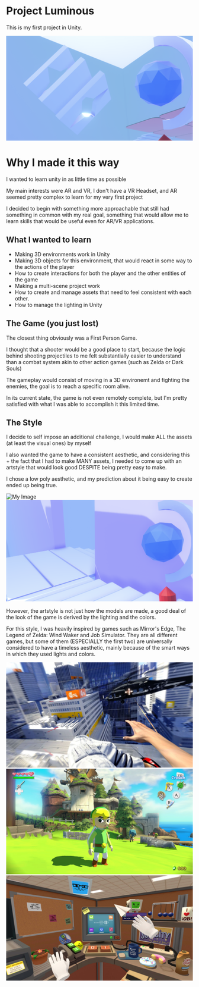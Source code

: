 # Project Luminous

This is my first project in Unity.

![My Image](gamepic1.png)

# Why I made it this way

I wanted to learn unity in as little time as possible

My main interests were AR and VR, I don't have a VR Headset, and AR seemed pretty complex to learn for my very first project

I decided to begin with something more approachable that still had something in common with my real goal, something that would allow me to learn skills that would be useful even for AR/VR applications.



## What I wanted to learn

- Making 3D environments work in Unity
- Making 3D objects for this environment, that would react in some way to the actions of the player
- How to create interactions for both the player and the other entities of the game
- Making a multi-scene project work
- How to create and manage assets that need to feel consistent with each other.
- How to manage the lighting in Unity



## The Game (you just lost)

The closest thing obviously was a First Person Game.

I thought that a shooter would be a good place to start, because the logic behind shooting projectiles to me felt substantially easier to understand than a combat system akin to other action games (such as Zelda or Dark Souls)

The gameplay would consist of moving in a 3D environemt and fighting the enemies, the goal is to reach a specific room alive.

In its current state, the game is not even remotely complete, but I'm pretty satisfied with what I was able to accomplish it this limited time.



## The Style

I decide to self impose an additional challenge, I would make ALL the assets (at least the visual ones) by myself

I also wanted the game to have a consistent aesthetic, and considering this + the fact that I had to make MANY assets, I needed to come up with an artstyle that would look good DESPITE being pretty easy to make.

I chose a low poly aesthetic, and my prediction about it being easy to create ended up being true.

![My Image](gamepic2.png)
![My Image](gamepic3.png)

However, the artstyle is not just how the models are made, a good deal of the look of the game is derived by the lighting and the colors.



For this style, I was heavily inspired by games such as Mirror's Edge, The Legend of Zelda: Wind Waker and Job Simulator. They are all different games, but some of them (ESPECIALLY the first two) are universally considered to have a timeless aesthetic, mainly because of the smart ways in which they used lights and colors.

![My Image](picMirror'sEdge.jpg)
![My Image](picWindWaker.jpg)
![My Image](picJobSimulator.jpeg)


